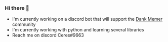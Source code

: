 ### Hi there 👋

- I'm currently working on a discord bot that will support the [Dank Memer](https://dankmemer.lol/) community
- I'm currently working with python and learning several libraries
- Reach me on discord Ceres#9663

<!--
**Ceres445/Ceres445** is a ✨ _special_ ✨ repository because its `README.md` (this file) appears on your GitHub profile.

Here are some ideas to get you started:

- 🔭 I’m currently working on ...
- 🌱 I’m currently learning ...
- 👯 I’m looking to collaborate on ...
- 🤔 I’m looking for help with ...
- 💬 Ask me about ...
- 📫 How to reach me: ...
- 😄 Pronouns: ...
- ⚡ Fun fact: ...
-->
